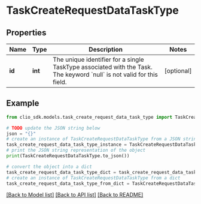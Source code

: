 # TaskCreateRequestDataTaskType


## Properties

Name | Type | Description | Notes
------------ | ------------- | ------------- | -------------
**id** | **int** | The unique identifier for a single TaskType associated with the Task. The keyword &#x60;null&#x60; is not valid for this field. | [optional] 

## Example

```python
from clio_sdk.models.task_create_request_data_task_type import TaskCreateRequestDataTaskType

# TODO update the JSON string below
json = "{}"
# create an instance of TaskCreateRequestDataTaskType from a JSON string
task_create_request_data_task_type_instance = TaskCreateRequestDataTaskType.from_json(json)
# print the JSON string representation of the object
print(TaskCreateRequestDataTaskType.to_json())

# convert the object into a dict
task_create_request_data_task_type_dict = task_create_request_data_task_type_instance.to_dict()
# create an instance of TaskCreateRequestDataTaskType from a dict
task_create_request_data_task_type_from_dict = TaskCreateRequestDataTaskType.from_dict(task_create_request_data_task_type_dict)
```
[[Back to Model list]](../README.md#documentation-for-models) [[Back to API list]](../README.md#documentation-for-api-endpoints) [[Back to README]](../README.md)


